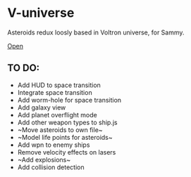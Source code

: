 # V-universe
Asteroids redux loosly based in Voltron universe, for Sammy.

[Open](https://pwadsworth.github.io/V-universe/main.html)

## TO DO:
- Add HUD to space transition
- Integrate space transition
- Add worm-hole for space transition
- Add galaxy view
- Add planet overflight mode
- Add other weapon types to ship.js
- ~Move asteroids to own file~
- ~Model life points for asteroids~
- Add wpn to enemy ships
- Remove velocity effects on lasers
- ~Add explosions~
- Add collision detection
